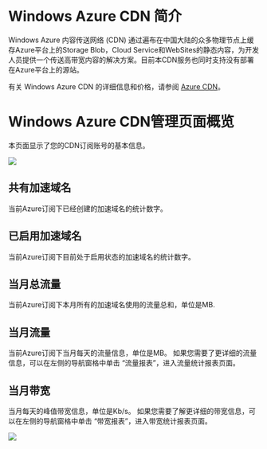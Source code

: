 # Windows Azure CDN 简介

Windows Azure 内容传送网络 (CDN) 通过遍布在中国大陆的众多物理节点上缓存Azure平台上的Storage Blob，Cloud Service和WebSites的静态内容，为开发人员提供一个传送高带宽内容的解决方案。目前本CDN服务也同时支持没有部署在Azure平台上的源站。

有关 Windows Azure CDN 的详细信息和价格，请参阅 [Azure CDN](http://www.windowsazure.cn/documentation/services/cdn/)。


# Windows Azure CDN管理页面概览

本页面显示了您的CDN订阅账号的基本信息。

![][1]

## 共有加速域名

当前Azure订阅下已经创建的加速域名的统计数字。

## 已启用加速域名

当前Azure订阅下目前处于启用状态的加速域名的统计数字。

## 当月总流量

当前Azure订阅下本月所有的加速域名使用的流量总和，单位是MB.

## 当月流量

当前Azure订阅下当月每天的流量信息，单位是MB。 如果您需要了更详细的流量信息，可以在左侧的导航窗格中单击 “流量报表”，进入流量统计报表页面。


## 当月带宽
当月每天的峰值带宽信息，单位是Kb/s。 如果您需要了解更详细的带宽信息，可以在左侧的导航窗格中单击 “带宽报表”，进入带宽统计报表页面。

![][2]



[1]: images/001.png
[2]: images/002.png
  

